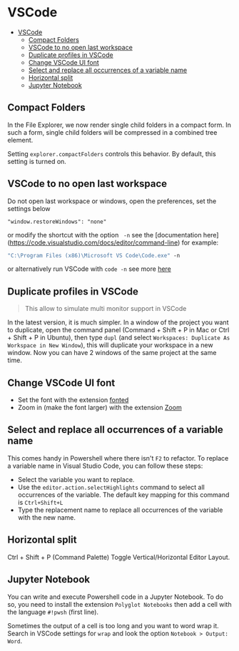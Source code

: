 # VSCode

- [VSCode](#vscode)
  - [Compact Folders](#compact-folders)
  - [VSCode to no open last workspace](#vscode-to-no-open-last-workspace)
  - [Duplicate profiles in VSCode](#duplicate-profiles-in-vscode)
  - [Change VSCode UI font](#change-vscode-ui-font)
  - [Select and replace all occurrences of a variable name](#select-and-replace-all-occurrences-of-a-variable-name)
  - [Horizontal split](#horizontal-split)
  - [Jupyter Notebook](#jupyter-notebook)

## Compact Folders

In the File Explorer, we now render single child folders in a compact form. In
such a form, single child folders will be compressed in a combined tree element.

Setting `explorer.compactFolders` controls this behavior. By default, this
setting is turned on.

## VSCode to no open last workspace

Do not open last workspace or windows, open the preferences, set the settings
below

`"window.restoreWindows": "none"`

or modify the shortcut with the option ` -n` see the [documentation here]
(https://code.visualstudio.com/docs/editor/command-line) for example:

```cmd
"C:\Program Files (x86)\Microsoft VS Code\Code.exe" -n
```
or alternatively run VSCode with `code -n` see more
[here](https://stackoverflow.com/questions/49692748/re-open-vscode-without-last-workspace-or-last-files)

## Duplicate profiles in VSCode

> This allow to simulate multi monitor support in VSCode

In the latest version, it is much simpler. In a window of the project you want
to duplicate, open the command panel (Command + Shift + P in Mac or Ctrl +
Shift + P in Ubuntu), then type `dupl` (and select
`Workspaces: Duplicate As Workspace in New Window`), this will duplicate your
workspace in a new window. Now you can have 2 windows of the same project at the
same time.

## Change VSCode UI font

- Set the font with the extension
  [fonted](https://marketplace.visualstudio.com/items?itemName=degreat.fonted)
- Zoom in (make the font larger) with the extension
  [Zoom](https://marketplace.visualstudio.com/items?itemName=Tyriar.zoom)

## Select and replace all occurrences of a variable name

This comes handy in Powershell where there isn't `F2` to refactor. To replace a
variable name in Visual Studio Code, you can follow these steps:

- Select the variable you want to replace.
- Use the `editor.action.selectHighlights` command to select all occurrences of
  the variable. The default key mapping for this command is `Ctrl+Shift+L`
- Type the replacement name to replace all occurrences of the variable with the
  new name.

## Horizontal split

Ctrl + Shift + P (Command Palette) Toggle Vertical/Horizontal Editor Layout.

## Jupyter Notebook

You can write and execute Powershell code in a Jupyter Notebook. To do so, you
need to install the extension `Polyglot Notebooks` then add a cell with the
language `#!pwsh` (first line).

Sometimes the output of a cell is too long and you want to word wrap it. Search
in VSCode settings for `wrap` and look the option `Notebook > Output: Word`.
